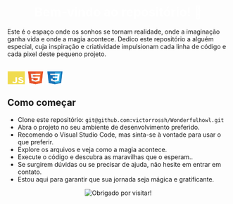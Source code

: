 <div align="center">
  <h1 style="color: white;">Bem-vindo ao repositório! 🚀</h1>
</div>

Este é o espaço onde os sonhos se tornam realidade, onde a imaginação ganha vida e onde a magia acontece. 
Dedico este repositório a alguém especial, cuja inspiração e criatividade impulsionam cada linha de código e cada pixel deste pequeno projeto.

<div style="display: inline_block"><br>
  <img align="center" alt="Mi-Js" height="30" width="40" src="https://raw.githubusercontent.com/devicons/devicon/master/icons/javascript/javascript-plain.svg">
  <img align="center" alt="Mi-HTML" height="30" width="40" src="https://raw.githubusercontent.com/devicons/devicon/master/icons/html5/html5-original.svg">
  <img align="center" alt="Mi-CSS" height="30" width="40" src="https://raw.githubusercontent.com/devicons/devicon/master/icons/css3/css3-original.svg">
</div>

## Como começar
<ul>
  <li>Clone este repositório: <code>git@github.com:victorrossh/Wonderfulhowl.git</code></li>

  <li>Abra o projeto no seu ambiente de desenvolvimento preferido.</li>
  
  <li>Recomendo o Visual Studio Code, mas sinta-se à vontade para usar o que preferir.</li>

  <li>Explore os arquivos e veja como a magia acontece.</li>

  <li>Execute o código e descubra as maravilhas que o esperam..</li>

  <li>Se surgirem dúvidas ou se precisar de ajuda, não hesite em entrar em contato.</li>

  <li>Estou aqui para garantir que sua jornada seja mágica e gratificante.</li>
</ul>

<div align="center">
  <img src="https://github.com/seu-usuario/seu-repositorio/raw/master/assets/thank-you.gif" alt="Obrigado por visitar!">
</div>